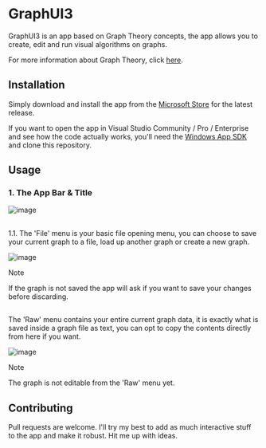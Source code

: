 # GraphUI3

GraphUI3 is an app based on Graph Theory concepts, the app allows you to create, edit and run  visual algorithms on graphs.

For more information about Graph Theory, click [here](https://brilliant.org/wiki/graph-theory/).

## Installation
Simply download and install the app from the [Microsoft Store](https://microsoft.com) for the latest release.

If you want to open the app in Visual Studio Community / Pro / Enterprise and see how the code actually works, you'll need the [Windows App SDK](https://learn.microsoft.com/en-us/windows/apps/windows-app-sdk/set-up-your-development-environment?tabs=cs-vs-community%2Ccpp-vs-community%2Cvs-2022-17-1-a%2Cvs-2022-17-1-b) and clone this repository.

## Usage

### 1. The App Bar & Title
![image](https://github.com/roland31x/GraphUI3/assets/115028239/af1c538a-4aa6-48fd-93bc-ecbde9a7aa38)

##
1.1. The 'File' menu is your basic file opening menu, you can choose to save your current graph to a file, load up another graph or create a new graph.

![image](https://github.com/roland31x/GraphUI3/assets/115028239/8bcdface-ab98-4560-82a5-7d2c009fb928)

> [!NOTE]
> If the graph is not saved the app will ask if you want to save your changes before discarding.

##
The 'Raw' menu contains your entire current graph data, it is exactly what is saved inside a graph file as text, you can opt to copy the contents directly from here if you want.

![image](https://github.com/roland31x/GraphUI3/assets/115028239/7626fa2c-2deb-44f5-ba81-4b15d4ac8594)

> [!NOTE]
> The graph is not editable from the 'Raw' menu yet.








## Contributing

Pull requests are welcome. I'll try my best to add as much interactive stuff to the app and make it robust. Hit me up with ideas.
